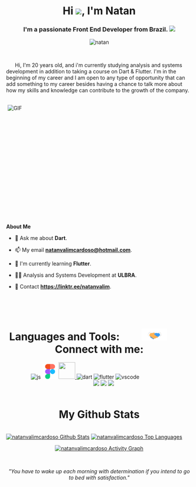 <h1 align="center">Hi <img src="https://raw.githubusercontent.com/MartinHeinz/MartinHeinz/master/wave.gif" width="30px">, I'm Natan</h1>

<h3 align="center">I'm a passionate Front End Developer from Brazil. <img src="https://github.com/TheDudeThatCode/TheDudeThatCode/blob/master/Assets/Earth.gif" width="24px"></h3>
<p align="center"> <img src="https://komarev.com/ghpvc/?username=natanvalimcardoso&label=Profile%20views&color=0e75b6&style=flat" alt="natan" /> </p>

<br/>

&nbsp;&nbsp;&nbsp;&nbsp;&nbsp; Hi, I'm 20 years old, and i'm currently studying analysis and systems development in addition to taking a course on Dart & Flutter. I'm in the beginning of my career and I am open to any type of opportunity that can add something to my career besides having a chance to talk more about how my skills and knowledge can contribute to the growth of the company.


<br/>
  <img align="right" alt="GIF" src="https://github.com/abhisheknaiidu/abhisheknaiidu/blob/master/code.gif?raw=true" width="500" height="320" />
  
   <b> About Me </b>

- 💬 Ask me about **Dart**.

- 📫 My email **natanvalimcardoso@hotmail.com**.

- 🔭 I'm currently learning **Flutter**.

- 👨‍🎓 Analysis and Systems Development at **ULBRA**.

- 🌳 Contact **https://linktr.ee/natanvalim**.


<br/>
<br/>
<br/>

<h1 align="center"> Languages and Tools:&nbsp;&nbsp;&nbsp;&nbsp;&nbsp;&nbsp;&nbsp;&nbsp; <img src="https://github.com/macagua/macagua/blob/master/assets/img/icons/handshake.gif" height="32px" alt="Connect with me" /> &nbsp;&nbsp;&nbsp;&nbsp;&nbsp;&nbsp;&nbsp;&nbsp; Connect with me: </h1>

<div>
  &nbsp;&nbsp;&nbsp;&nbsp;&nbsp;&nbsp;&nbsp;&nbsp;&nbsp;&nbsp;&nbsp;&nbsp;&nbsp;&nbsp;&nbsp;&nbsp;
 <img src="https://cdn.jsdelivr.net/gh/devicons/devicon/icons/javascript/javascript-original.svg" alt="js" width="40" height="40"/>
<img src="https://raw.githubusercontent.com/devicons/devicon/master/icons/figma/figma-original.svg" alt="javascript" width="40" height="40"/>
<a href="https://git-scm.com/" target="_blank"> <img src="https://img.icons8.com/color/48/000000/git.png" width="45" height="45"/> </a>
<img src="https://cdn.jsdelivr.net/gh/devicons/devicon/icons/dart/dart-original.svg" alt="dart" width="40" height="40"/>
<img src="https://cdn.jsdelivr.net/gh/devicons/devicon/icons/flutter/flutter-original.svg" alt="flutter" width="40" height="40"/>
<img src="https://cdn.jsdelivr.net/gh/devicons/devicon/icons/vscode/vscode-original.svg" alt="vscode" width="40" height="40"/> 
&nbsp;&nbsp;&nbsp;&nbsp;&nbsp;&nbsp;&nbsp;&nbsp;&nbsp;&nbsp;&nbsp;&nbsp;&nbsp;&nbsp;&nbsp;&nbsp;&nbsp;&nbsp;&nbsp;&nbsp;&nbsp;&nbsp;&nbsp;&nbsp;&nbsp;&nbsp;&nbsp;&nbsp;&nbsp;&nbsp;&nbsp;&nbsp;&nbsp;&nbsp;&nbsp;&nbsp;&nbsp;&nbsp;&nbsp;&nbsp;&nbsp;&nbsp;&nbsp;&nbsp;&nbsp;&nbsp;&nbsp;&nbsp;&nbsp;&nbsp;&nbsp;&nbsp;&nbsp;&nbsp;&nbsp;&nbsp;&nbsp;&nbsp;&nbsp;
<a href = "https://www.linkedin.com/in/natan-valim-650686208/"><img src="https://img.icons8.com/fluent/48/000000/linkedin.png"/></a>
<a href = "https://www.facebook.com/natanvalim.cardoso/"><img src="https://img.icons8.com/fluent/48/000000/facebook.png"/></a>
<a href = "https://www.instagram.com/natan_valim15/?hl=pt-br"><img src="https://img.icons8.com/fluent/48/000000/instagram-new.png"/></a>



<br/>
<br/>
  
<h1 align="center"> My Github Stats </h1>


  <br/>
    <a href="https://github.com/natanvalimcardoso/github-readme-stats"><img alt="natanvalimcardoso Github Stats" src="https://github-readme-stats.vercel.app/api?username=natanvalimcardoso&show_icons=true&count_private=true&theme=react&hide_border=true&bg_color=0D1117" /></a>
  <a href="https://github.com/natanvalimcardoso/github-readme-stats"><img alt="natanvalimcardoso Top Languages" src="https://github-readme-stats.vercel.app/api/top-langs/?username=natanvalimcardoso&langs_count=8&count_private=true&layout=compact&theme=react&hide_border=true&bg_color=0D1117" /></a>
  <p align="center">
<a href="https://github.com/natanvalimcardoso/github-readme-activity-graph"><img alt="natanvalimcardoso Activity Graph" src="https://activity-graph.herokuapp.com/graph?username=natanvalimcardoso&bg_color=0D1117&color=5BCDEC&line=5BCDEC&point=FFFFFF&hide_border=true" /></a>
</p>
  <br/>


 <p align="center"> <i>"You have to wake up each morning with determination if you intend to go to bed with satisfaction."</i> </p>
